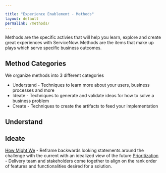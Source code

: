 ```yaml
---

title: "Experience Enablement - Methods"
layout: default
permalink: /methods/
---
```

Methods are the specific activies that will help you learn, explore and create great experiences with ServiceNow. Methods are the items that make up plays which serve specific business outcomes.

## Method Categories
We organize methods into 3 different categories
- Understand - Techniques to learn more about your users, business processes and more
- Ideate - Techniques to generate and validate ideas for how to solve a business problem
- Create - Techniques to create the artifacts to feed your implementation


## Understand

## Ideate
[How Might We](./how-might-we) - Reframe backwards looking statements around the challenge with the current with an idealized view of the future
[Prioritization](methods/prioritization.md) - Delivery team and stakeholders come together to align on the rank order of features and functionalities desired for a solution.